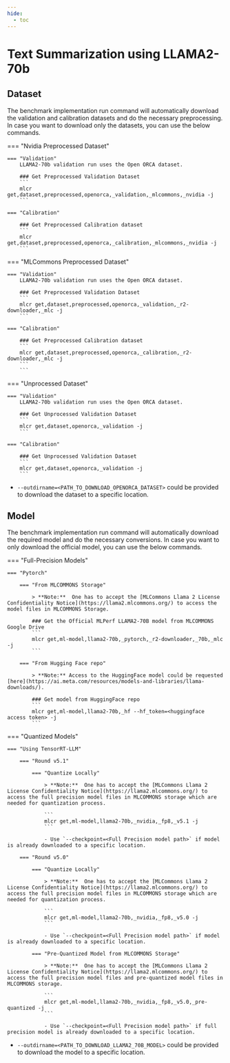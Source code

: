```yaml
---
hide:
  - toc
---
```


# Text Summarization using LLAMA2-70b

## Dataset

The benchmark implementation run command will automatically download the validation and calibration datasets and do the necessary preprocessing. In case you want to download only the datasets, you can use the below commands.

=== "Nvidia Preprocessed Dataset"

    === "Validation"
        LLAMA2-70b validation run uses the Open ORCA dataset.
    
        ### Get Preprocessed Validation Dataset
        ```
        mlcr get,dataset,preprocessed,openorca,_validation,_mlcommons,_nvidia -j
        ```

    === "Calibration"

        ### Get Preprocessed Calibration dataset
        ```
        mlcr get,dataset,preprocessed,openorca,_calibration,_mlcommons,_nvidia -j
        ```

=== "MLCommons Preprocessed Dataset"

    === "Validation"
        LLAMA2-70b validation run uses the Open ORCA dataset.
    
        ### Get Preprocessed Validation Dataset
        ```
        mlcr get,dataset,preprocessed,openorca,_validation,_r2-downloader,_mlc -j
        ```

    === "Calibration"

        ### Get Preprocessed Calibration dataset
        ```
        mlcr get,dataset,preprocessed,openorca,_calibration,_r2-downloader,_mlc -j
        ```
        ```

=== "Unprocessed Dataset"

    === "Validation"
        LLAMA2-70b validation run uses the Open ORCA dataset.

        ### Get Unprocessed Validation Dataset
        ```
        mlcr get,dataset,openorca,_validation -j
        ```

    === "Calibration"

        ### Get Unprocessed Validation Dataset
        ```
        mlcr get,dataset,openorca,_validation -j
        ```

- `--outdirname=<PATH_TO_DOWNLOAD_OPENORCA_DATASET>` could be provided to download the dataset to a specific location.

## Model
The benchmark implementation run command will automatically download the required model and do the necessary conversions. In case you want to only download the official model, you can use the below commands.

=== "Full-Precision Models"

    === "Pytorch"

        === "From MLCOMMONS Storage"
    
            > **Note:**  One has to accept the [MLCommons Llama 2 License Confidentiality Notice](https://llama2.mlcommons.org/) to access the model files in MLCOMMONS Storage. 
    
            ### Get the Official MLPerf LLAMA2-70B model from MLCOMMONS Google Drive
            ```
            mlcr get,ml-model,llama2-70b,_pytorch,_r2-downloader,_70b,_mlc -j
            ```

        === "From Hugging Face repo"

            > **Note:** Access to the HuggingFace model could be requested [here](https://ai.meta.com/resources/models-and-libraries/llama-downloads/).

            ### Get model from HuggingFace repo
            ```
            mlcr get,ml-model,llama2-70b,_hf --hf_token=<huggingface access token> -j
            ```

=== "Quantized Models"

    === "Using TensorRT-LLM"

        === "Round v5.1"

            === "Quantize Locally"

                > **Note:**  One has to accept the [MLCommons Llama 2 License Confidentiality Notice](https://llama2.mlcommons.org/) to access the full precision model files in MLCOMMONS storage which are needed for quantization process.

                ```
                mlcr get,ml-model,llama2-70b,_nvidia,_fp8,_v5.1 -j
                ``` 

                - Use `--checkpoint=<Full Precision model path>` if model is already downloaded to a specific location.
        
        === "Round v5.0"

            === "Quantize Locally"

                > **Note:**  One has to accept the [MLCommons Llama 2 License Confidentiality Notice](https://llama2.mlcommons.org/) to access the full precision model files in MLCOMMONS storage which are needed for quantization process.

                ```
                mlcr get,ml-model,llama2-70b,_nvidia,_fp8,_v5.0 -j
                ``` 

                - Use `--checkpoint=<Full Precision model path>` if model is already downloaded to a specific location.

            === "Pre-Quantized Model from MLCOMMONS Storage"

                > **Note:**  One has to accept the [MLCommons Llama 2 License Confidentiality Notice](https://llama2.mlcommons.org/) to access the full precision model files and pre-quantized model files in MLCOMMONS storage.

                ```
                mlcr get,ml-model,llama2-70b,_nvidia,_fp8,_v5.0,_pre-quantized -j
                ``` 

                - Use `--checkpoint=<Full Precision model path>` if full precision model is already downloaded to a specific location.



- `--outdirname=<PATH_TO_DOWNLOAD_LLAMA2_70B_MODEL>` could be provided to download the model to a specific location.